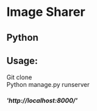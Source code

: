 # Image Sharer
## Python

## Usage:
 Git clone <br/>
 Python manage.py runserver

##### 'http://localhost:8000/'


